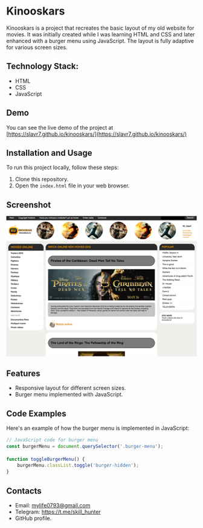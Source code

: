 # Kinooskars

Kinooskars is a project that recreates the basic layout of my old website for movies. It was initially created while I was learning HTML and CSS and later enhanced with a burger menu using JavaScript. The layout is fully adaptive for various screen sizes.

## Technology Stack:

- HTML
- CSS
- JavaScript

## Demo

You can see the live demo of the project at [https://slavr7.github.io/kinooskars/](https://slavr7.github.io/kinooskars/)

## Installation and Usage

To run this project locally, follow these steps:

1. Clone this repository.
2. Open the `index.html` file in your web browser.

## Screenshot

![Screenshot 1](img/screenshot_1.png)

## Features

- Responsive layout for different screen sizes.
- Burger menu implemented with JavaScript.

## Code Examples

Here's an example of how the burger menu is implemented in JavaScript:

```javascript
// JavaScript code for burger menu
const burgerMenu = document.querySelector('.burger-menu');

function toggleBurgerMenu() {
    burgerMenu.classList.toggle('burger-hidden');
}
```

## Contacts
- Email: [mylife0793@gmail.com](mailto:mylife0793@gmail.com)
- Telegram: https://t.me/skill_hunter 
- GitHub profile.

